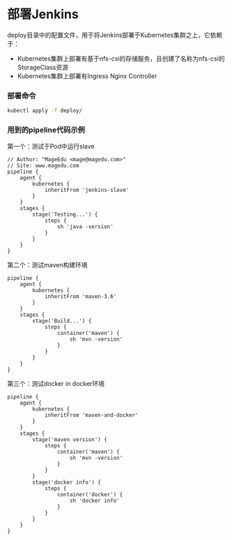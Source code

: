 # 部署Jenkins
deploy目录中的配置文件，用于将Jenkins部署于Kubernetes集群之上，它依赖于：
- Kubernetes集群上部署有基于nfs-csi的存储服务，且创建了名称为nfs-csi的StorageClass资源
- Kubernetes集群上部署有Ingress Nginx Controller

### 部署命令
```bash
kubectl apply -f deploy/
```

### 用到的pipeline代码示例

第一个：测试于Pod中运行slave
```
// Author: "MageEdu <mage@magedu.com>"
// Site: www.magedu.com
pipeline {
    agent {
        kubernetes {
            inheritFrom 'jenkins-slave'
        }
    }
    stages {
        stage('Testing...') {
            steps {
                sh 'java -version'
            }
        }
    }
}
```

第二个：测试maven构建环境
```
pipeline {
    agent {
        kubernetes {
            inheritFrom 'maven-3.6'
        }
    }
    stages {
        stage('Build...') {
            steps {
                container('maven') {
                    sh 'mvn -version'
                }
            }
        }
    }
}
```

第三个：测试docker in docker环境
```
pipeline {
    agent {
        kubernetes {
            inheritFrom 'maven-and-docker'
        }
    }
    stages {
        stage('maven version') {
            steps {
                container('maven') {
                    sh 'mvn -version'
                }
            }
        }
        stage('docker info') {
            steps {
                container('docker') {
                    sh 'docker info'
                }
            }
        }
    }
}
```

